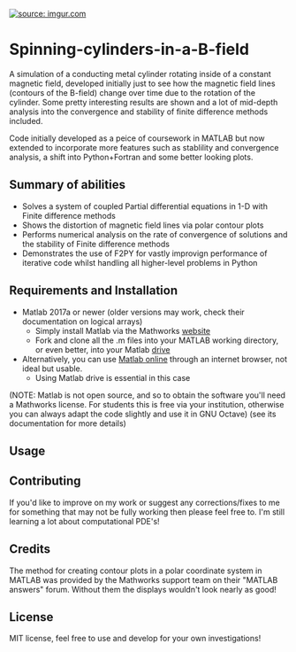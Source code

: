 <a href="https://imgur.com/HCmheJ3"><img src="https://i.imgur.com/HCmheJ3.png" title="source: imgur.com"/></a>

# Spinning-cylinders-in-a-B-field #

A simulation of a conducting metal cylinder rotating inside of a constant magnetic field, developed initially just to see how the 
magnetic field lines (contours of the B-field) change over time due to the rotation of the cylinder. Some pretty interesting results are 
shown and a lot of mid-depth analysis into the convergence and stability of finite difference methods included.

Code initially developed as a peice of coursework in MATLAB but now extended to incorporate more features such as stablility and
convergence analysis, a shift into Python+Fortran and some better looking plots. 

## Summary of abilities ##
- Solves a system of coupled Partial differential equations in 1-D with Finite difference methods
- Shows the distortion of magnetic field lines via polar contour plots
- Performs numerical analysis on the rate of convergence of solutions and the stability of Finite difference methods
- Demonstrates the use of F2PY for vastly improvign performance of iterative code whilst handling all higher-level problems in Python

## Requirements and Installation ## 

- Matlab 2017a or newer (older versions may work, check their documentation on logical arrays)
  - Simply install Matlab via the Mathworks <a href="https://uk.mathworks.com/products/matlab.html?s_tid=hp_products_matlab">website</a>
  - Fork and clone all the .m files into your MATLAB working directory, or even better, into your Matlab <a href="https://uk.mathworks.com/products/matlab-drive.html?s_tid=MLD_MLDOSI">drive</a>
- Alternatively, you can use <a href="https://uk.mathworks.com/products/matlab-online.html">Matlab online</a> through an internet browser, not ideal but usable.
  - Using Matlab drive is essential in this case

(NOTE: Matlab is not open source, and so to obtain the software you'll need a Mathworks license. For students this is free via your 
institution, otherwise you can always adapt the code slightly and use it in GNU Octave) (see its documentation for more details)

## Usage ##



## Contributing ##

If you'd like to improve on my work or suggest any corrections/fixes to me for something that may not be fully working then please feel 
free to. I'm still learning a lot about computational PDE's!

## Credits ##

The method for creating contour plots in a polar coordinate system in MATLAB was provided by the Mathworks support team on their "MATLAB 
answers" forum. Without them the displays wouldn't look nearly as good!

## License ##

MIT license, feel free to use and develop for your own investigations!

